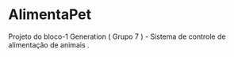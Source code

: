 # AlimentaPet
Projeto do bloco-1 Generation ( Grupo 7 ) - Sistema de controle de alimentação de animais .
